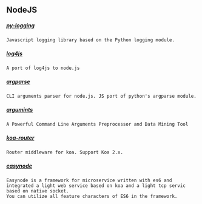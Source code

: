 
## NodeJS

##### [py-logging](https://github.com/jose-pleonasm/py-logging)
    Javascript logging library based on the Python logging module.

##### [log4js](https://github.com/nomiddlename/log4js-node)
    A port of log4js to node.js

##### [argparse](https://github.com/nodeca/argparse)
    CLI arguments parser for node.js. JS port of python's argparse module.

##### [argumints](https://github.com/decoded4620/argumints)
    A Powerful Command Line Arguments Preprocessor and Data Mining Tool

##### [koa-router](https://github.com/alexmingoia/koa-router)
    Router middleware for koa. Support Koa 2.x.

##### [easynode](https://github.com/easynode/easynode)
    Easynode is a framework for microservice written with es6 and
    integrated a light web service based on koa and a light tcp servic
    based on native socket.
    You can utilize all feature characters of ES6 in the framework.
